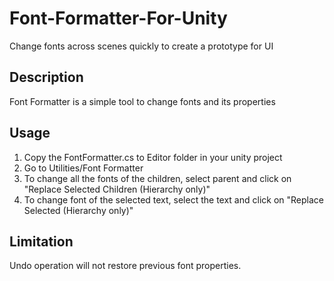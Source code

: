 # Font-Formatter-For-Unity
Change fonts across scenes quickly to create a prototype for UI

## Description
Font Formatter is a simple tool to change fonts and its properties

## Usage
1. Copy the FontFormatter.cs to Editor folder in your unity project
2. Go to Utilities/Font Formatter
3. To change all the fonts of the children, select parent and click on "Replace Selected Children (Hierarchy only)"
4. To change font of the selected text, select the text and click on "Replace Selected (Hierarchy only)"

## Limitation
Undo operation will not restore previous font properties.

